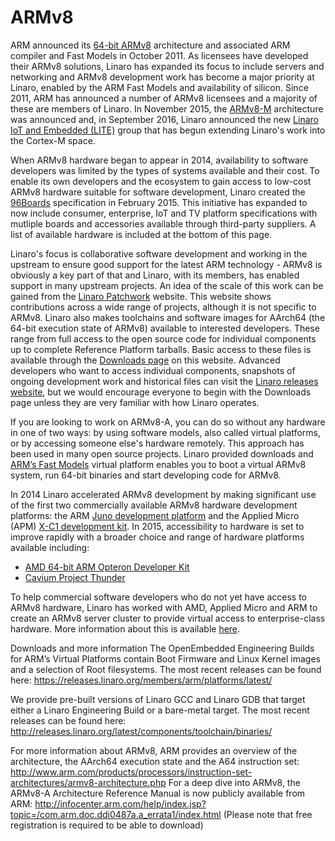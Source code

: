 # ARMv8

ARM announced its [64-bit ARMv8](http://www.arm.com/about/newsroom/arm-discloses-technical-details-of-the-next-version-of-the-arm-architecture.php) architecture and associated ARM compiler and Fast Models in October 2011. As licensees have developed their ARMv8 solutions, Linaro has expanded its focus to include servers and networking and ARMv8 development work has become a major priority at Linaro, enabled by the ARM Fast Models and availability of silicon. Since 2011, ARM has announced a number of ARMv8 licensees and a majority of these are members of Linaro. In November 2015, the [ARMv8-M](http://www.arm.com/about/newsroom/armv8-m-architecture-simplifies-security-for-smart-embedded-devices.php) architecture was announced and, in September 2016, Linaro announced the new [Linaro IoT and Embedded (LITE)](http://www.linaro.org/news/linaro-announces-lite-collaborative-software-engineering-internet-things-iot/) group that has begun extending Linaro's work into the Cortex-M space.

When ARMv8 hardware began to appear in 2014, availability to software developers was limited by the types of systems available and their cost. To enable its own developers and the ecosystem to gain access to low-cost ARMv8 hardware suitable for software development, Linaro created the [96Boards](http://www.96Boards.org) specification in February 2015. This initiative has expanded to now include consumer, enterprise, IoT and TV platform specifications with mutliple boards and accessories available through third-party suppliers. A list of available hardware is included at the bottom of this page.

Linaro's focus is collaborative software development and working in the upstream to ensure good support for the latest ARM technology - ARMv8 is obviously a key part of that and Linaro, with its members, has enabled support in many upstream projects. An idea of the scale of this work can be gained from the [Linaro Patchwork](https://patches.linaro.org/) website. This website shows contributions across a wide range of projects, although it is not specific to ARMv8. Linaro also makes toolchains and software images for AArch64 (the 64-bit execution state of ARMv8) available to interested developers. These range from full access to the open source code for individual components up to complete Reference Platform tarballs. Basic access to these files is available through the [Downloads page](http://www.linaro.org/downloads/) on this website. Advanced developers who want to access individual components, snapshots of ongoing development work and historical files can visit the [Linaro releases website](http://releases.linaro.org/), but we would encourage everyone to begin with the Downloads page unless they are very familiar with how Linaro operates.

If you are looking to work on ARMv8-A, you can do so without any hardware in one of two ways: by using software models, also called virtual platforms, or by accessing someone else's hardware remotely. This approach has been used in many open source projects. Linaro provided downloads and [ARM’s Fast Models](http://www.arm.com/fastmodels) virtual platform enables you to boot a virtual ARMv8 system, run 64-bit binaries and start developing code for ARMv8.

In 2014 Linaro accelerated ARMv8 development by making significant use of the first two commercially available ARMv8 hardware development platforms: the ARM [Juno development platform](http://www.arm.com/products/tools/development-boards/versatile-express/juno-arm-development-platform.php) and the Applied Micro (APM) [X-C1 development kit](https://www.apm.com/products/data-center/x-gene-family/x-gene/). In 2015, accessibility to hardware is set to improve rapidly with a broader choice and range of hardware platforms available including:

- [AMD 64-bit ARM Opteron Developer Kit](http://www.amd.com/en-us/press-releases/Pages/64-bit-developer-kit-2014jul30.aspx)
- [Cavium Project Thunder](http://www.cavium.com/thundersdk_access_application.html)

To help commercial software developers who do not yet have access to ARMv8 hardware, Linaro has worked with AMD, Applied Micro and ARM to create an ARMv8 server cluster to provide virtual access to enterprise-class hardware. More information about this is available [here](http://www.linaro.org/leg/servercluster).

Downloads and more information
The OpenEmbedded Engineering Builds for ARM’s Virtual Platforms contain Boot Firmware and Linux Kernel images and a selection of Root filesystems. The most recent releases can be found here: https://releases.linaro.org/members/arm/platforms/latest/

We provide pre-built versions of Linaro GCC and Linaro GDB that target either a Linaro Engineering Build or a bare-metal target. The most recent releases can be found here: http://releases.linaro.org/latest/components/toolchain/binaries/

For more information about ARMv8, ARM provides an overview of the architecture, the AArch64 execution state and the A64 instruction set: http://www.arm.com/products/processors/instruction-set-architectures/armv8-architecture.php For a deep dive into ARMv8, the ARMv8-A Architecture Reference Manual is now publicly available from ARM: http://infocenter.arm.com/help/index.jsp?topic=/com.arm.doc.ddi0487a.a_errata1/index.html (Please note that free registration is required to be able to download)

